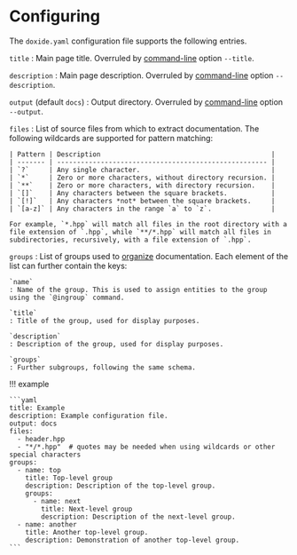 # Configuring

The `doxide.yaml` configuration file supports the following entries.

`title`
:   Main page title. Overruled by [command-line](command-line.md) option `--title`.

`description`
:   Main page description. Overruled by [command-line](command-line.md) option `--description`.

`output` (default `docs`)
:   Output directory. Overruled by [command-line](command-line.md) option `--output`.

`files`
:   List of source files from which to extract documentation. The following wildcards are supported for pattern matching:

    | Pattern | Description                                           |
    | ------- | ----------------------------------------------------- |
    | `?`     | Any single character.                                 |
    | `*`     | Zero or more characters, without directory recursion. |
    | `**`    | Zero or more characters, with directory recursion.    |
    | `[]`    | Any characters between the square brackets.           |
    | `[!]`   | Any characters *not* between the square brackets.     |
    | `[a-z]` | Any characters in the range `a` to `z`.               |

    For example, `*.hpp` will match all files in the root directory with a file extension of `.hpp`, while `**/*.hpp` will match all files in subdirectories, recursively, with a file extension of `.hpp`.

`groups`
:   List of groups used to [organize](organizing.md) documentation. Each element of the list can further contain the keys:

    `name`
    : Name of the group. This is used to assign entities to the group using the `@ingroup` command.

    `title`
    : Title of the group, used for display purposes.

    `description`
    : Description of the group, used for display purposes.

    `groups`
    : Further subgroups, following the same schema.


!!! example

    ```yaml
    title: Example
    description: Example configuration file.
    output: docs
    files:
      - header.hpp
      - "*/*.hpp"  # quotes may be needed when using wildcards or other special characters
    groups:
      - name: top
        title: Top-level group
        description: Description of the top-level group.
        groups:
          - name: next
            title: Next-level group
            description: Description of the next-level group.
      - name: another
        title: Another top-level group.
        description: Demonstration of another top-level group.
    ```